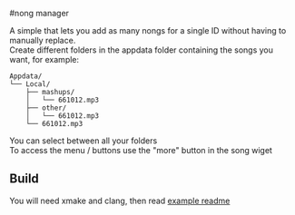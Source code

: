#nong manager

A simple that lets you add as many nongs for a single ID without having to manually replace.<br>
Create different folders in the appdata folder containing the songs you want, for example:
```
Appdata/
└── Local/
    ├── mashups/
    │   └── 661012.mp3
    ├── other/
    │   └── 661012.mp3
    └── 661012.mp3
```
You can select between all your folders<br>
To access the menu / buttons use the "more" button in the song wiget

## Build

You will need xmake and clang, then read [example readme](https://github.com/iAndyHD3/xmake-gd-mod-template)
